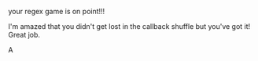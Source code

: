 your regex game is on point!!!

I'm amazed that you didn't get lost in the callback shuffle but you've got it! Great job.

A